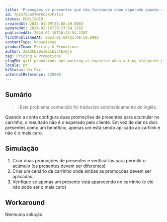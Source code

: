 ```yaml
---
title: 'Promoções de presentes que não funcionam como esperado quando atuam em conjunto com outras promoções de presentes'
id: 7p037qcaXYMYKC3kJPztc3
status: PUBLISHED
createdAt: 2023-01-09T21:08:49.800Z
updatedAt: 2024-02-16T20:23:54.228Z
publishedAt: 2024-02-16T20:23:54.228Z
firstPublishedAt: 2023-01-09T21:08:50.899Z
contentType: knownIssue
productTeam: Pricing & Promotions
author: 2mXZkbi0oi061KicTExNjo
tag: Pricing & Promotions
slugEN: gift-promotions-not-working-as-expected-when-acting-alongside-other-gift-promotion
locale: pt
kiStatus: No Fix
internalReference: 729980
---
```


## Sumário

>ℹ️ Este problema conhecido foi traduzido automaticamente do inglês.



Quando a conta configura duas promoções de presentes para acumular no carrinho, o resultado não é o esperado pelo cliente. Em vez de dar os dois presentes como um benefício, apenas um está sendo aplicado ao cartlink e não é o mais caro.


##

## Simulação



1. Criar duas promoções de presentes e verificá-las para permitir o acúmulo (os presentes devem ser diferentes)
2. Criar um cenário de carrinho onde ambas as promoções devem ser aplicadas.
3. Verifique se apenas um presente está aparecendo no carrinho (e ele não pode ser o mais caro)


##

## Workaround


Nenhuma solução.




